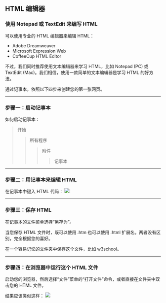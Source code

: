 HTML 编辑器
---
### 使用 Notepad 或 TextEdit 来编写 HTML
可以使用专业的 HTML 编辑器来编辑 HTML：

* Adobe Dreamweaver
* Microsoft Expression Web
* CoffeeCup HTML Editor

不过，我们同时推荐使用文本编辑器来学习 HTML，比如 Notepad (PC) 或 TextEdit (Mac)。我们相信，使用一款简单的文本编辑器是学习 HTML 的好方法。

通过记事本，依照以下四步来创建您的第一张网页。

---
### 步骤一：启动记事本
如何启动记事本：

> 开始
>> 所有程序
>>> 附件
>>>> 记事本

---
### 步骤二：用记事本来编辑 HTML
在记事本中键入 HTML 代码：
![](http://www.w3school.com.cn/i/html_editor_notepad.gif)

---
### 步骤三：保存 HTML
在记事本的文件菜单选择“另存为”。

当您保存 HTML 文件时，既可以使用 .htm 也可以使用 .html 扩展名。两者没有区别，完全根据您的喜好。

在一个容易记忆的文件夹中保存这个文件，比如 w3school。

---
### 步骤四：在浏览器中运行这个 HTML 文件
启动您的浏览器，然后选择“文件”菜单的“打开文件”命令，或者直接在文件夹中双击您的 HTML 文件。

结果应该类似这样：
![](http://www.w3school.com.cn/i/html_editor_ie.gif)